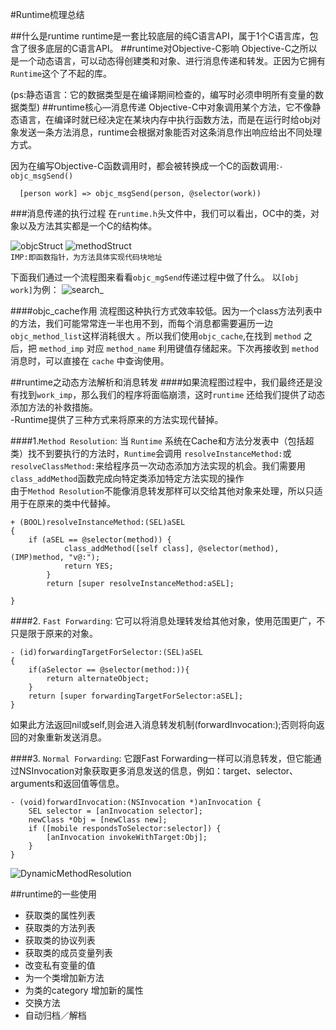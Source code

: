 #Runtime梳理总结

##什么是runtime
runtime是一套比较底层的纯C语言API，属于1个C语言库，包含了很多底层的C语言API。
##runtime对Objective-C影响
Objective-C之所以是一个动态语言，可以动态得创建类和对象、进行消息传递和转发。正因为它拥有`Runtime`这个了不起的库。  

(ps:静态语言：它的数据类型是在编译期间检查的，编写时必须申明所有变量的数据类型)
##runtime核心—消息传递
Objective-C中对象调用某个方法，它不像静态语言，在编译时就已经决定在某块内存中执行函数方法，而是在运行时给obj对象发送一条方法消息，runtime会根据对象能否对这条消息作出响应给出不同处理方式。

因为在编写Objective-C函数调用时，都会被转换成一个C的函数调用:`-objc_msgSend()`  
```例:  
  [person work] => objc_msgSend(person, @selector(work))
```
###消息传递的执行过程
在`runtime.h`头文件中，我们可以看出，OC中的类，对象以及方法其实都是一个C的结构体。

![objcStruct](https://img3.doubanio.com/view/photo/photo/public/p2432268974.jpg)
![methodStruct](https://img1.doubanio.com/view/photo/photo/public/p2432268978.jpg)  
`IMP:即函数指针，为方法具体实现代码块地址`

下面我们通过一个流程图来看看`objc_mgSend`传递过程中做了什么。
以`[obj work]`为例：
![search_](https://img1.doubanio.com/view/photo/photo/public/p2432268989.jpg)

####objc_cache作用
流程图这种执行方式效率较低。因为一个class方法列表中的方法，我们可能常常连一半也用不到，而每个消息都需要遍历一边`objc_method_list`这样消耗很大 。所以我们使用`objc_cache`,在找到 `method` 之后，把 `method_imp` 对应 `method_name` 利用键值存储起来。下次再接收到 `method` 消息时，可以直接在 `cache` 中查询使用。

##runtime之动态方法解析和消息转发
####如果流程图过程中，我们最终还是没有找到`work_imp`，那么我们的程序将面临崩溃，这时`runtime` 还给我们提供了动态添加方法的补救措施。  
-Runtime提供了三种方式来将原来的方法实现代替掉。  

####1.`Method Resolution`: 当 `Runtime` 系统在Cache和方法分发表中（包括超类）找不到要执行的方法时，`Runtime`会调用 `resolveInstanceMethod:`或`resolveClassMethod:`来给程序员一次动态添加方法实现的机会。我们需要用`class_addMethod`函数完成向特定类添加特定方法实现的操作  
由于`Method Resolution`不能像消息转发那样可以交给其他对象来处理，所以只适用于在原来的类中代替掉。  

```
+ (BOOL)resolveInstanceMethod:(SEL)aSEL
{	
	if (aSEL == @selector(method)) {
			class_addMethod([self class], @selector(method), (IMP)method, "v@:");
			return YES;
		}
		return [super resolveInstanceMethod:aSEL];
		
}
```
  
####2. `Fast Forwarding`: 它可以将消息处理转发给其他对象，使用范围更广，不只是限于原来的对象。  

```
- (id)forwardingTargetForSelector:(SEL)aSEL
{
    if(aSelector == @selector(method:)){
        return alternateObject;
    }
    return [super forwardingTargetForSelector:aSEL];
}
```  
如果此方法返回nil或self,则会进入消息转发机制(forwardInvocation:);否则将向返回的对象重新发送消息。  

####3. `Normal Forwarding`: 它跟Fast Forwarding一样可以消息转发，但它能通过NSInvocation对象获取更多消息发送的信息，例如：target、selector、arguments和返回值等信息。

```
- (void)forwardInvocation:(NSInvocation *)anInvocation {
    SEL selector = [anInvocation selector];
    newClass *Obj = [newClass new];
    if ([mobile respondsToSelector:selector]) {
        [anInvocation invokeWithTarget:Obj];
    }
}
```

![DynamicMethodResolution](https://img3.doubanio.com/view/photo/photo/public/p2432268995.jpg) 


##runtime的一些使用
- 获取类的属性列表  
- 获取类的方法列表  
- 获取类的协议列表  
- 获取类的成员变量列表  
- 改变私有变量的值
- 为一个类增加新方法
- 为类的category 增加新的属性
- 交换方法  
- 自动归档／解档


